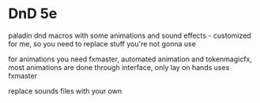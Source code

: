 # DnD 5e
paladin dnd macros with some animations and sound effects - customized for me, so you need to replace stuff you're not gonna use

for animations you need fxmaster, automated animation and tokenmagicfx, most animations are done through interface, only lay on hands uses fxmaster

replace sounds files with your own


